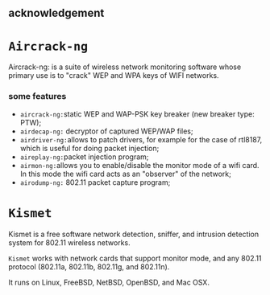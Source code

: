 ## acknowledgement
# `Aircrack-ng`
Aircrack-ng: is a suite of wireless network monitoring software whose primary use is to "crack" WEP and WPA keys of WIFI networks.

### some features
* `aircrack-ng:`static WEP and WAP-PSK key breaker (new breaker type: PTW);
* `airdecap-ng:` decryptor of captured WEP/WAP files;
* `airdriver-ng:`allows to patch drivers, for example for the case of rtl8187, which is useful for doing packet injection;
* `aireplay-ng:`packet injection program;
* `airmon-ng:`allows you to enable/disable the monitor mode of a wifi card. In this mode the wifi card acts as an "observer" of the network;
* `airodump-ng:` 802.11 packet capture program;

# `Kismet`
Kismet is a free software network detection, sniffer, and intrusion detection system for 802.11 wireless networks.

`Kismet` works with network cards that support monitor mode, and any 802.11 protocol (802.11a, 802.11b, 802.11g, and 802.11n).

It runs on Linux, FreeBSD, NetBSD, OpenBSD, and Mac OSX.